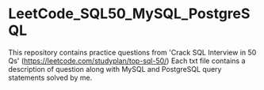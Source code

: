 # LeetCode_SQL50_MySQL_PostgreSQL
This repository contains practice questions from 'Crack SQL Interview in 50 Qs' (https://leetcode.com/studyplan/top-sql-50/)  Each txt file contains a description of question along with MySQL and PostgreSQL query statements solved by me.
